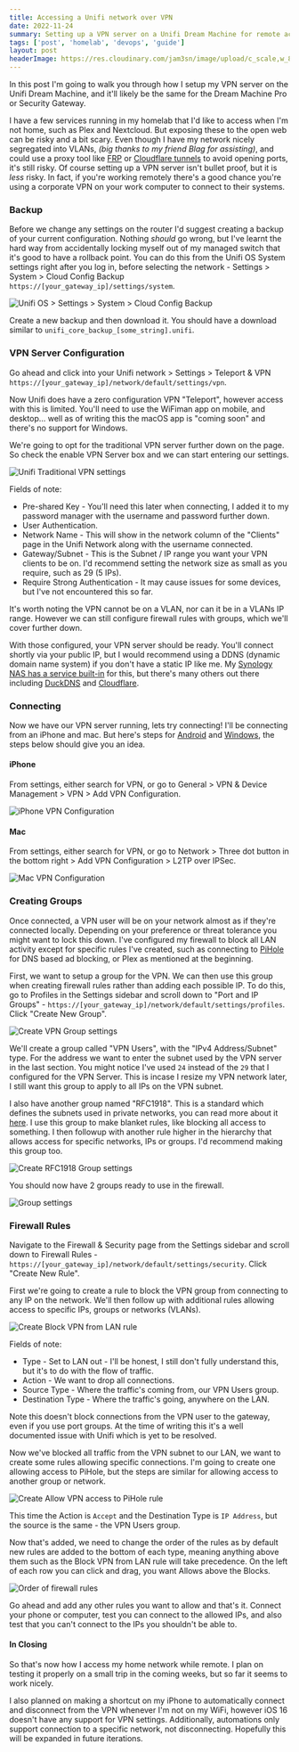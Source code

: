 ```yaml
---
title: Accessing a Unifi network over VPN
date: 2022-11-24
summary: Setting up a VPN server on a Unifi Dream Machine for remote access to a network.
tags: ['post', 'homelab', 'devops', 'guide']
layout: post
headerImage: https://res.cloudinary.com/jam3sn/image/upload/c_scale,w_800/v1668446188/udm-vpn.png
---
```


In this post I'm going to walk you through how I setup my VPN server on the Unifi Dream Machine, and it'll likely be the same for the Dream Machine Pro or Security Gateway.

I have a few services running in my homelab that I'd like to access when I'm not home, such as Plex and Nextcloud. But exposing these to the open web can be risky and a bit scary. Even though I have my network nicely segregated into VLANs, *(big thanks to my friend Blag for assisting)*, and could use a proxy tool like [FRP](https://github.com/fatedier/frp) or [Cloudflare tunnels](https://www.cloudflare.com/en-gb/products/tunnel/) to avoid opening ports, it's still risky. Of course setting up a VPN server isn't bullet proof, but it is *less* risky. In fact, if you're working remotely there's a good chance you're using a corporate VPN on your work computer to connect to their systems.

### Backup

Before we change any settings on the router I'd suggest creating a backup of your current configuration. Nothing *should* go wrong, but I've learnt the hard way from accidentally locking myself out of my managed switch that it's good to have a rollback point. You can do this from the Unifi OS System settings right after you log in, before selecting the network - Settings > System > Cloud Config Backup `https://[your_gateway_ip]/settings/system`.

![Unifi OS > Settings > System > Cloud Config Backup](https://res.cloudinary.com/jam3sn/image/upload/c_scale,w_800/v1668448481/udm-vpn-backup_hnpd8g.png)

Create a new backup and then download it. You should have a download similar to `unifi_core_backup_[some_string].unifi`.

### VPN Server Configuration

Go ahead and click into your Unifi network > Settings > Teleport & VPN `https://[your_gateway_ip]/network/default/settings/vpn`.

Now Unifi does have a zero configuration VPN "Teleport", however access with this is limited. You'll need to use the WiFiman app on mobile, and desktop... well as of writing this the macOS app is "coming soon" and there's no support for Windows.

We're going to opt for the traditional VPN server further down on the page. So check the enable VPN Server box and we can start entering our settings.

![Unifi Traditional VPN settings](https://res.cloudinary.com/jam3sn/image/upload/c_scale,w_800/v1668449603/udm-vpn-server-settings_hbsuqt.png)

Fields of note:
- Pre-shared Key - You'll need this later when connecting, I added it to my password manager with the username and password further down.
- User Authentication.
- Network Name - This will show in the network column of the "Clients" page in the Unifi Network along with the username connected.
- Gateway/Subnet - This is the Subnet / IP range you want your VPN clients to be on. I'd recommend setting the network size as small as you require, such as 29 (5 IPs).
- Require Strong Authentication - It may cause issues for some devices, but I've not encountered this so far.

It's worth noting the VPN cannot be on a VLAN, nor can it be in a VLANs IP range. However we can still configure firewall rules with groups, which we'll cover further down.

With those configured, your VPN server should be ready. You'll connect shortly via your public IP, but I would recommend using a DDNS (dynamic domain name system) if you don't have a static IP like me. My [Synology NAS has a service built-in](https://kb.synology.com/en-global/DSM/help/DSM/AdminCenter/connection_ddns?version=7) for this, but there's many others out there including [DuckDNS](https://www.duckdns.org/) and [Cloudflare](https://developers.cloudflare.com/dns/manage-dns-records/how-to/managing-dynamic-ip-addresses).

### Connecting

Now we have our VPN server running, lets try connecting! I'll be connecting from an iPhone and mac. But here's steps for [Android](https://support.google.com/work/android/answer/9213914?hl=en) and [Windows](https://support.microsoft.com/en-us/windows/connect-to-a-vpn-in-windows-3d29aeb1-f497-f6b7-7633-115722c1009c), the steps below should give you an idea.

#### iPhone

From settings, either search for VPN, or go to General > VPN & Device Management > VPN > Add VPN Configuration.

![iPhone VPN Configuration](https://res.cloudinary.com/jam3sn/image/upload/c_scale,w_400/v1668457648/udm-vpn-iphone_gzgmpt.png)

#### Mac

From settings, either search for VPN, or go to Network > Three dot button in the bottom right > Add VPN Configuration > L2TP over IPSec.

![Mac VPN Configuration](https://res.cloudinary.com/jam3sn/image/upload/c_scale,w_800/v1668458381/udm-vpn-mac_hjv6iq.png)

### Creating Groups

Once connected, a VPN user will be on your network almost as if they're connected locally. Depending on your preference or threat tolerance you might want to lock this down. I've configured my firewall to block all LAN activity except for specific rules I've created, such as connecting to [PiHole](https://pi-hole.net/) for DNS based ad blocking, or Plex as mentioned at the beginning.

First, we want to setup a group for the VPN. We can then use this group when creating firewall rules rather than adding each possible IP. To do this, go to Profiles in the Settings sidebar and scroll down to "Port and IP Groups" - `https://[your_gateway_ip]/network/default/settings/profiles`. Click "Create New Group".

![Create VPN Group settings](https://res.cloudinary.com/jam3sn/image/upload/c_scale,w_800/v1668451631/udm-vpn-group_isfqbp.png)

We'll create a group called "VPN Users", with the "IPv4 Address/Subnet" type. For the address we want to enter the subnet used by the VPN server in the last section. You might notice I've used `24` instead of the `29` that I configured for the VPN Server. This is incase I resize my VPN network later, I still want this group to apply to all IPs on the VPN subnet.

I also have another group named "RFC1918". This is a standard which defines the subnets used in private networks, you can read more about it [here](https://en.wikipedia.org/wiki/Private_network). I use this group to make blanket rules, like blocking all access to something. I then followup with another rule higher in the hierarchy that allows access for specific networks, IPs or groups. I'd recommend making this group too.

![Create RFC1918 Group settings](https://res.cloudinary.com/jam3sn/image/upload/c_scale,w_800/v1668452467/udm-vpn-rfc1928-group_zzjvne.png)

You should now have 2 groups ready to use in the firewall.

![Group settings](https://res.cloudinary.com/jam3sn/image/upload/c_scale,w_800/v1668452613/udm-vpn-groups_mz68g1.png)


### Firewall Rules

Navigate to the Firewall & Security page from the Settings sidebar and scroll down to Firewall Rules - `https://[your_gateway_ip]/network/default/settings/security`. Click "Create New Rule".

First we're going to create a rule to block the VPN group from connecting to any IP on the network. We'll then follow up with additional rules allowing access to specific IPs, groups or networks (VLANs).

![Create Block VPN from LAN rule](https://res.cloudinary.com/jam3sn/image/upload/c_scale,w_800/v1668455128/udm-vpn-block-vpn-lan_o3zwl9.png)

Fields of note:
- Type - Set to LAN out - I'll be honest, I still don't fully understand this, but it's to do with the flow of traffic.
- Action - We want to drop all connections.
- Source Type - Where the traffic's coming from, our VPN Users group.
- Destination Type - Where the traffic's going, anywhere on the LAN.

Note this doesn't block connections from the VPN user to the gateway, even if you use port groups. At the time of writing this it's a well documented issue with Unifi which is yet to be resolved.

Now we've blocked all traffic from the VPN subnet to our LAN, we want to create some rules allowing specific connections. I'm going to create one allowing access to PiHole, but the steps are similar for allowing access to another group or network.

![Create Allow VPN access to PiHole rule](https://res.cloudinary.com/jam3sn/image/upload/c_scale,w_800/v1668456767/udm-vpn-allow-pihole_b6imon.png)

This time the Action is `Accept` and the Destination Type is `IP Address`, but the source is the same - the VPN Users group.

Now that's added, we need to change the order of the rules as by default new rules are added to the bottom of each type, meaning anything above them such as the Block VPN from LAN rule will take precedence. On the left of each row you can click and drag, you want Allows above the Blocks.

![Order of firewall rules](https://res.cloudinary.com/jam3sn/image/upload/c_scale,w_800/v1668457163/udm-vpn-firewall-order_copoq5.png)

Go ahead and add any other rules you want to allow and that's it. Connect your phone or computer, test you can connect to the allowed IPs, and also test that you can't connect to the IPs you shouldn't be able to. 

#### In Closing

So that's now how I access my home network while remote. I plan on testing it properly on a small trip in the coming weeks, but so far it seems to work nicely.

I also planned on making a shortcut on my iPhone to automatically connect and disconnect from the VPN whenever I'm not on my WiFi, however iOS 16 doesn't have any support for VPN settings. Additionally, automations only support connection to a specific network, not disconnecting. Hopefully this will be expanded in future iterations.